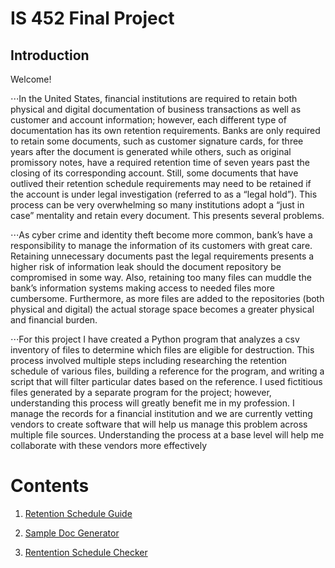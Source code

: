 # IS 452 Final Project 

## Introduction 
Welcome! 

⋅⋅⋅In the United States, financial institutions are required to retain both physical and digital documentation of business transactions as well as customer and account information; however, each different type of documentation has its own retention requirements. Banks are only required to retain some documents, such as customer signature cards, for three years after the document is generated while others, such as original promissory notes, have a required retention time of seven years past the closing of its corresponding account. Still, some documents that have outlived their retention schedule requirements may need to be retained if the account is under legal investigation (referred to as a “legal hold”). This process can be very overwhelming so many institutions adopt a “just in case” mentality and retain every document. This presents several problems.

⋅⋅⋅As cyber crime and identity theft become more common, bank’s have a responsibility to manage the information of its customers with great care. Retaining unnecessary documents past the legal requirements presents a higher risk of information leak should the document repository be compromised in some way. Also, retaining too many files can muddle the bank’s information systems making access to needed files more cumbersome. Furthermore, as more files are added to the repositories (both physical and digital) the actual storage space becomes a greater physical and financial burden.

⋅⋅⋅For this project I have created a Python program that analyzes a csv inventory of files to determine which files are eligible for destruction. This process involved multiple steps including researching the retention schedule of various files, building a reference for the program, and writing a script that will filter particular dates based on the reference. I used fictitious files generated by a separate program for the project; however, understanding this process will greatly benefit me in my profession. I manage the records for a financial institution and we are currently vetting vendors to create software that will help us manage this problem across multiple file sources. Understanding the process at a base level will help me collaborate with these vendors more effectively


# Contents
1. [Retention Schedule Guide](https://github.com/slryb9008/rybicki1_final_project_IS452/blob/master/Retention_Guide.ipynb)  

2. [Sample Doc Generator](https://github.com/slryb9008/rybicki1_final_project_IS452/blob/master/Doc_Generator.ipynb) 

3. [Rentention Schedule Checker](https://github.com/slryb9008/rybicki1_final_project_IS452/blob/master/Retention_Checker.ipynb) 
